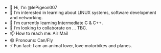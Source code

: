 - 👋 Hi, I’m @lePigeon007
- 👀 I’m interested in learning about LINUX systems, software development and networking.
- 🌱 I’m currently learning Intermediate C & C++.
- 💞️ I’m looking to collaborate on ... TBC.
- 📫 How to reach me: Air Mail
- 😄 Pronouns: Can/Fly
- ⚡ Fun fact: I am an animal lover, love motorbikes and planes.

<!---
DuncJNR/DuncJNR is a ✨ special ✨ repository because its `README.md` (this file) appears on your GitHub profile.
You can click the Preview link to take a look at your changes.
--->
